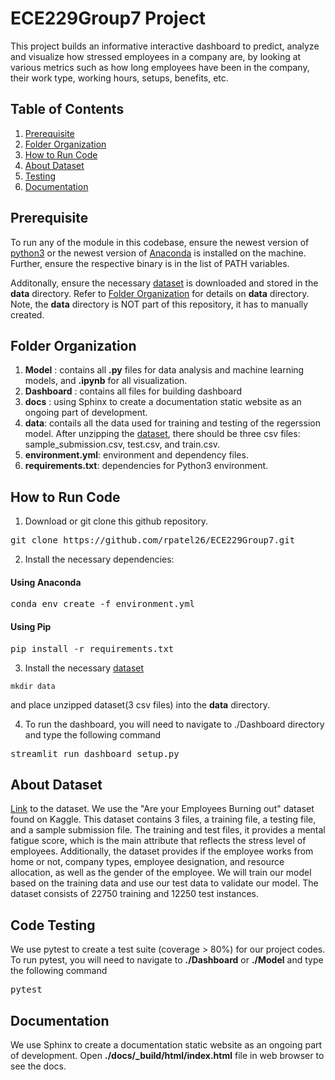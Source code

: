 # ECE229Group7 Project
This project builds an informative interactive dashboard to predict, analyze and visualize how stressed employees in a company are, by looking at various metrics such as how long employees have been in the company, their work type, working hours, setups, benefits, etc. 


## Table of Contents  
1. [Prerequisite](#prerequisite)
2. [Folder Organization](#folder)
3. [How to Run Code](#run)
4. [About Dataset](#data)
5. [Testing](#test)
6. [Documentation](#doc)



<a  name="prerequisite"/></a>
## Prerequisite

To run any of the module in this codebase, ensure the newest version of [python3](https://www.python.org/downloads/) or the newest version of [Anaconda](https://docs.anaconda.com/anaconda/install/) is installed on the machine. Further, ensure the respective binary is in the list of PATH variables. 

Additonally, ensure the necessary [dataset](https://www.kaggle.com/blurredmachine/are-your-employees-burning-out/download) is downloaded and stored in the **data** directory. Refer to  [Folder Organization](#folder) for details on **data** directory. Note, the **data** directory is NOT part of this repository, it has to manually created. 

<a name="folder"/></a>
## Folder Organization
1. **Model** : contains all **.py** files for data analysis and machine learning models, and **.ipynb** for all visualization.
2. **Dashboard** : contains all files for building dashboard
3. **docs** : using Sphinx to create a documentation static website as an ongoing part of development.
4. **data**: contails all the data used for training and testing of the regerssion model. After unzipping the [dataset](https://www.kaggle.com/blurredmachine/are-your-employees-burning-out/download), there should be three csv files: sample_submission.csv, test.csv, and train.csv. 
5. **environment.yml**: environment and dependency files.
6. **requirements.txt**: dependencies for Python3 environment.

<a name="run"/></a>
## How to Run Code

1. Download or git clone this github repository. 
<pre>
git clone https://github.com/rpatel26/ECE229Group7.git
</pre>

2. Install the necessary dependencies:
#### Using Anaconda
<pre>
conda env create -f environment.yml
</pre>
#### Using Pip
<pre>
pip install -r requirements.txt
</pre>

3. Install the necessary [dataset](https://www.kaggle.com/blurredmachine/are-your-employees-burning-out/download) 

```
mkdir data
```
and place unzipped dataset(3 csv files) into the **data** directory. 

4. To run the dashboard, you will need to navigate to ./Dashboard directory and type the following command
<pre>
streamlit run dashboard_setup.py
</pre>

<a name="data"/></a>
## About Dataset
[Link](https://www.kaggle.com/blurredmachine/are-your-employees-burning-out) to the dataset.
We use the "Are your Employees Burning out" dataset found on Kaggle. This dataset contains 3 files, a training file, a testing file, and a sample submission file. The training and test files, it provides a mental fatigue score, which is the main attribute that reflects the stress level of employees. Additionally, the dataset provides if the employee works from home or not, company types, employee designation, and resource allocation, as well as the gender of the employee. We will train our model based on the training data and use our test data to validate our model. The dataset consists of 22750 training and 12250 test instances.

<a name="test"/></a>
## Code Testing
We use pytest to create a test suite (coverage > 80%) for our project codes. To run pytest, you will need to navigate to **./Dashboard** or **./Model** and type the following command

<pre>
pytest
</pre>


<a name="doc"/></a>
## Documentation
We use Sphinx to create a documentation static website as an ongoing part of development. Open **./docs/_build/html/index.html** file in web browser to see the docs.